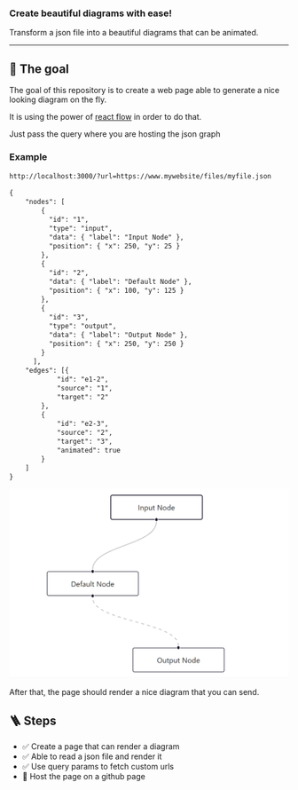 ### Create beautiful diagrams with ease!

Transform a json file into a beautiful diagrams that can be animated.

---

## 🎯 The goal

The goal of this repository is to create a web page able to generate a nice looking diagram on the fly.

It is using the power of [react flow](https://reactflow.dev) in order to do that.

Just pass the query where you are hosting the json graph

### Example

```
http://localhost:3000/?url=https://www.mywebsite/files/myfile.json
```

```
{
    "nodes": [
        {
          "id": "1",
          "type": "input",
          "data": { "label": "Input Node" },
          "position": { "x": 250, "y": 25 }
        },
        {
          "id": "2",
          "data": { "label": "Default Node" },
          "position": { "x": 100, "y": 125 }
        },
        {
          "id": "3",
          "type": "output",
          "data": { "label": "Output Node" },
          "position": { "x": 250, "y": 250 }
        }
      ],
	"edges": [{
			"id": "e1-2",
			"source": "1",
			"target": "2"
		},
		{
			"id": "e2-3",
			"source": "2",
			"target": "3",
			"animated": true
		}
	]
}
```

![Example](https://github.com/AnzyGit/flow-playground/blob/main/doc/demo.gif)

After that, the page should render a nice diagram that you can send.

## 🪜 Steps

- ✅ Create a page that can render a diagram
- ✅ Able to read a json file and render it
- ✅ Use query params to fetch custom urls
- 🚧 Host the page on a github page